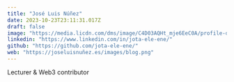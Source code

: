 ```yaml
---
title: "José Luis Núñez"
date: 2023-10-23T23:11:31.017Z
draft: false
image: "https://media.licdn.com/dms/image/C4D03AQHt_mje6EeC0A/profile-displayphoto-shrink_400_400/0/1661725700573?e=1703721600&v=beta&t=7bhErmltu6--_I1xc_pVrj-cYhhdDEeIF2oRiYW85Xg"
linkedin: "https://www.linkedin.com/in/jota-ele-ene/"
github: "https://github.com/jota-ele-ene/"
web: "https://joseluisnuñez.es/images/blog.png"
---
```

Lecturer & Web3 contributor
